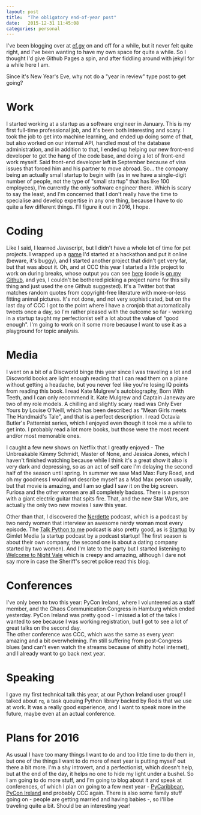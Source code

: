 ```yaml
---
layout: post
title:  "The obligatory end-of-year post"
date:   2015-12-31 11:45:08
categories: personal
---
```

I've been blogging over at [ef.gy][ef-gy] on and off for a while, but it never felt quite right, and I've been wanting to have my own space for quite a while. So I thought I'd give Github Pages a spin, and after fiddling around with jekyll for a while here I am. 

Since it's New Year's Eve, why not do a "year in review" type post to get going?

# Work
I started working at a startup as a software engineer in January. This is my first full-time professional job, and it's been both interesting and scary. I took the job to get into machine learning, and ended up doing some of that, but also worked on our internal API, handled most of the database administration, and in addition to that, I ended up helping our new front-end developer to get the hang of the code base, and doing a lot of front-end work myself. Said front-end developer left in September because of visa issues that forced him and his partner to move abroad. So... the company being an actually small startup to begin with (as in we have a single-digit number of people, not the type of "small startup" that has like 100 employees), I'm currently the only software engineer there. Which is scary to say the least, and I'm concerned that I don't really have the time to specialise and develop expertise in any one thing, because I have to do quite a few different things. I'll figure it out in 2016, I hope.  


# Coding

Like I said, I learned Javascript, but I didn't have a whole lot of time for pet projects. I wrapped up a [game][on-the-spot] I'd started at a hackathon and put it online (beware, it's buggy), and I started another project that didn't get very far, but that was about it. Oh, and at CCC this year I started a little project to work on during breaks, whose output you can see [here][cat-twitterbot] (code is [on my Github][glowing-fortnight], and yes, I couldn't be bothered picking a project name for this silly thing and just used the one Github suggested). It's a Twitter bot that matches random quotes from copyright-free literature with more-or-less fitting animal pictures. It's not done, and not very sophisticated, but on the last day of CCC I got to the point where I have a cronjob that automatically tweets once a day, so I'm rather pleased with the outcome so far - working in a startup taught my perfectionist self a lot about the value of "good enough". I'm going to work on it some more because I want to use it as a playground for topic analysis. 


# Media 

I went on a bit of a Discworld binge this year since I was traveling a lot and Discworld books are light enough reading that I can read them on a plane without getting a headache, but you never feel like you're losing IQ points from reading this book. I read Kate Mulgrew's autobiography, Born With Teeth, and I can only recommend it. Kate Mulgrew and Captain Janeway are two of my role models. A chilling and slightly scary read was Only Ever Yours by Louise O'Neill, which has been described as "Mean Girls meets The Handmaid's Tale", and that is a perfect description. I read Octavia Butler's Patternist series, which I enjoyed even though it took me a while to get into. I probably read a lot more books, but those were the most recent and/or most memorable ones.

I caught a few new shows on Netflix that I greatly enjoyed - The Unbreakable Kimmy Schmidt, Master of None, and Jessica Jones, which I haven't finished watching because while I think it's a great show it also is very dark and depressing, so as an act of self care I'm delaying the second half of the season until spring. In summer we saw Mad Max: Fury Road, and oh my goodness I would not describe myself as a Mad Max person usually, but that movie is amazing, and I am so glad I saw it on the big screen. Furiosa and the other women are all completely badass. There is a person with a giant electric guitar that spits fire. That, and the new Star Wars, are actually the only two new movies I saw this year.

Other than that, I discovered the [Nerdette][nerdette] podcast, which is a podcast by two nerdy women that interview an awesome nerdy woman most every episode. The [Talk Python to me][talk-python] podcast is also pretty good, as is [Startup][startup-podcast] by Gimlet Media (a startup podcast by a podcast startup! The first season is about their own company, the second one is about a dating company started by two women). And I'm late to the party but I started listening to [Welcome to Night Vale][night-vale] which is creepy and amazing, although I dare not say more in case the Sheriff's secret police read this blog.


# Conferences

I've only been to two this year: PyCon Ireland, where I volunteered as a staff member, and the Chaos Communication Congress in Hamburg which ended yesterday. PyCon Ireland was pretty good - I missed a lot of the talks I wanted to see because I was working registration, but I got to see a lot of great talks on the second day.  
The other conference was CCC, which was the same as every year: amazing and a bit overwhelming. I'm still suffering from post-Congress blues (and can't even watch the streams because of shitty hotel internet), and I already want to go back next year.


# Speaking

I gave my first technical talk this year, at our Python Ireland user group! I talked about `rq`, a task queuing Python library backed by Redis that we use at work. It was a really good experience, and I want to speak more in the future, maybe even at an actual conference.  


# Plans for 2016

As usual I have too many things I want to do and too little time to do them in, but one of the things I want to do more of next year is putting myself out there a bit more. I'm a shy introvert, and a perfectionist, which doesn't help, but at the end of the day, it helps no one to hide my light under a bushel. So I am going to do more stuff, and I'm going to blog about it and speak at conferences, of which I plan on going to a few next year - [PyCaribbean][pycaribbean], [PyCon Ireland][pyconie] and probably CCC again. There is also some family stuff going on - people are getting married and having babies -, so I'll be traveling quite a bit. Should be an interesting year! 

[cat-twitterbot]: https://twitter.com/well_read_cats
[ef-gy]: https://ef.gy
[glowing-fortnight]: https://github.com/machineperson/glowing-fortnight
[on-the-spot]: https://ef.gy/on-the-spot
[nerdette]: http://nerdettepodcast.com/
[night-vale]: http://www.welcometonightvale.com/
[pycaribbean]: http://pycaribbean.com/
[pyconie]: https://python.ie/
[startup-podcast]: https://gimletmedia.com/show/startup/
[talk-python]: http://talkpython.fm/
